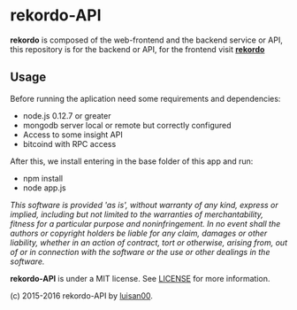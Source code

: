 # rekordo-API
**rekordo**  is composed of the web-frontend and the backend service or API, this repository is for the backend or API, for the frontend visit <a href="https://github.com/luisan00/rekordo">**rekordo**</a>
## Usage
Before running the aplication need some requirements and dependencies:
- node.js 0.12.7 or greater
- mongodb server local or remote but correctly configured
- Access to some insight API
- bitcoind with RPC access

After this, we install entering in the base folder of this app and run:
- npm install
- node app.js

_This software is provided 'as is', without warranty of any kind, express or implied, including but not limited to the warranties of merchantability, fitness for a particular purpose and noninfringement. In no event shall the authors or copyright holders be liable for any claim, damages or other liability, whether in an action of contract, tort or otherwise, arising from, out of or in connection with the software or the use or other dealings in the software._

**rekordo-API** is under a MIT license.
See <a href="https://github.com/luisan00/rekordo-API/blob/master/LICENSE">LICENSE</a> for more information.</p>
<p>(c) 2015-2016 rekordo-API by <a href="https://github.com/luisan00">luisan00</a>.</p>

